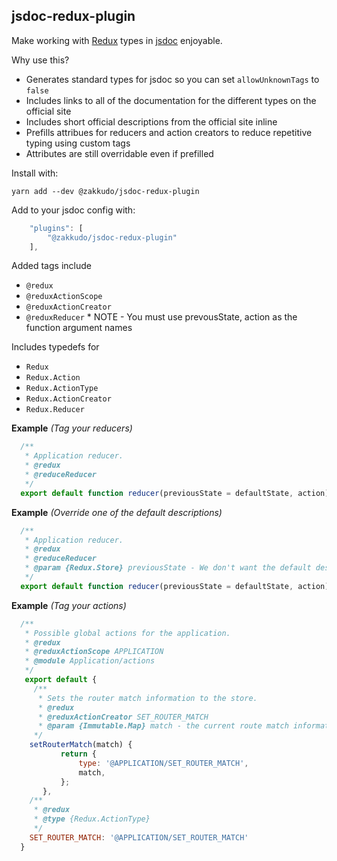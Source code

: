 <a name="module_jsdoc-redux-plugin"></a>

## jsdoc-redux-plugin
Make working with [Redux](https://redux.js.org) types in [jsdoc](http://usejsdoc.org/) enjoyable.

Why use this?

- Generates standard types for jsdoc so you can set `allowUnknownTags`
  to `false`
- Includes links to all of the documentation for the different types on the
  official site
- Includes short official descriptions from the official site inline
- Prefills attribues for reducers and action creators to reduce repetitive
  typing using custom tags
- Attributes are still overridable even if prefilled

Install with:

```console
yarn add --dev @zakkudo/jsdoc-redux-plugin
```

Add to your jsdoc config with:

```js
    "plugins": [
        "@zakkudo/jsdoc-redux-plugin"
    ],
```

Added tags include

- `@redux`
- `@reduxActionScope`
- `@reduxActionCreator`
- `@reduxReducer` * NOTE - You must use prevousState, action as the function argument names

Includes typedefs for

- `Redux`
- `Redux.Action`
- `Redux.ActionType`
- `Redux.ActionCreator`
- `Redux.Reducer`

**Example** *(Tag your reducers)*  
```js
  /**
   * Application reducer.
   * @redux
   * @reduceReducer
   */
  export default function reducer(previousState = defaultState, action) {}
```
**Example** *(Override one of the default descriptions)*  
```js
  /**
   * Application reducer.
   * @redux
   * @reduceReducer
   * @param {Redux.Store} previousState - We don't want the default description for this argument
   */
  export default function reducer(previousState = defaultState, action) {}
```
**Example** *(Tag your actions)*  
```js
  /**
   * Possible global actions for the application.
   * @redux
   * @reduxActionScope APPLICATION
   * @module Application/actions
   */
   export default {
     /**
      * Sets the router match information to the store.
      * @redux
      * @reduxActionCreator SET_ROUTER_MATCH
      * @param {Immutable.Map} match - the current route match information
     */
    setRouterMatch(match) {
           return {
               type: '@APPLICATION/SET_ROUTER_MATCH',
               match,
           };
       },
    /**
     * @redux
     * @type {Redux.ActionType}
     */
    SET_ROUTER_MATCH: '@APPLICATION/SET_ROUTER_MATCH'
  }
```

